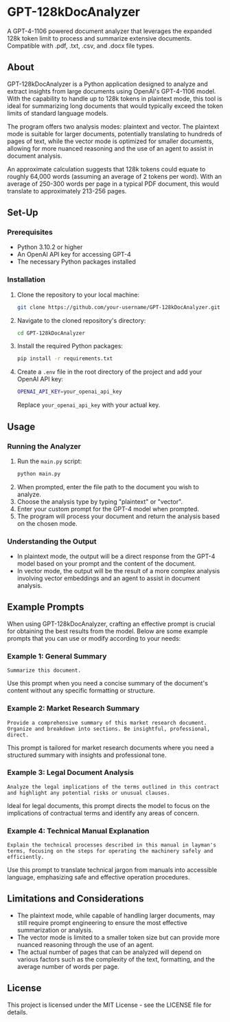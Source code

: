# GPT-128kDocAnalyzer

A GPT-4-1106 powered document analyzer that leverages the expanded 128k token limit to process and summarize extensive documents. Compatible with .pdf, .txt, .csv, and .docx file types.

## About

GPT-128kDocAnalyzer is a Python application designed to analyze and extract insights from large documents using OpenAI's GPT-4-1106 model. With the capability to handle up to 128k tokens in plaintext mode, this tool is ideal for summarizing long documents that would typically exceed the token limits of standard language models.

The program offers two analysis modes: plaintext and vector. The plaintext mode is suitable for larger documents, potentially translating to hundreds of pages of text, while the vector mode is optimized for smaller documents, allowing for more nuanced reasoning and the use of an agent to assist in document analysis.

An approximate calculation suggests that 128k tokens could equate to roughly 64,000 words (assuming an average of 2 tokens per word). With an average of 250-300 words per page in a typical PDF document, this would translate to approximately 213-256 pages.

## Set-Up

### Prerequisites
- Python 3.10.2 or higher
- An OpenAI API key for accessing GPT-4
- The necessary Python packages installed

### Installation
1. Clone the repository to your local machine:
   ```sh
   git clone https://github.com/your-username/GPT-128kDocAnalyzer.git
   ```
2. Navigate to the cloned repository's directory:
   ```sh
   cd GPT-128kDocAnalyzer
   ```
3. Install the required Python packages:
   ```sh
   pip install -r requirements.txt
   ```
4. Create a `.env` file in the root directory of the project and add your OpenAI API key:
   ```sh
   OPENAI_API_KEY=your_openai_api_key
   ```
   Replace `your_openai_api_key` with your actual key.

## Usage

### Running the Analyzer
1. Run the `main.py` script:
   ```sh
   python main.py
   ```
2. When prompted, enter the file path to the document you wish to analyze.
3. Choose the analysis type by typing "plaintext" or "vector".
4. Enter your custom prompt for the GPT-4 model when prompted.
5. The program will process your document and return the analysis based on the chosen mode.


### Understanding the Output
- In plaintext mode, the output will be a direct response from the GPT-4 model based on your prompt and the content of the document.
- In vector mode, the output will be the result of a more complex analysis involving vector embeddings and an agent to assist in document analysis.


## Example Prompts

When using GPT-128kDocAnalyzer, crafting an effective prompt is crucial for obtaining the best results from the model. Below are some example prompts that you can use or modify according to your needs:

### Example 1: General Summary
```
Summarize this document.
```
Use this prompt when you need a concise summary of the document's content without any specific formatting or structure.

### Example 2: Market Research Summary
```
Provide a comprehensive summary of this market research document. Organize and breakdown into sections. Be insightful, professional, direct.
```
This prompt is tailored for market research documents where you need a structured summary with insights and professional tone.

### Example 3: Legal Document Analysis
```
Analyze the legal implications of the terms outlined in this contract and highlight any potential risks or unusual clauses.
```
Ideal for legal documents, this prompt directs the model to focus on the implications of contractual terms and identify any areas of concern.

### Example 4: Technical Manual Explanation
```
Explain the technical processes described in this manual in layman's terms, focusing on the steps for operating the machinery safely and efficiently.
```
Use this prompt to translate technical jargon from manuals into accessible language, emphasizing safe and effective operation procedures.


## Limitations and Considerations
- The plaintext mode, while capable of handling larger documents, may still require prompt engineering to ensure the most effective summarization or analysis.
- The vector mode is limited to a smaller token size but can provide more nuanced reasoning through the use of an agent.
- The actual number of pages that can be analyzed will depend on various factors such as the complexity of the text, formatting, and the average number of words per page.

## License
This project is licensed under the MIT License - see the LICENSE file for details.


